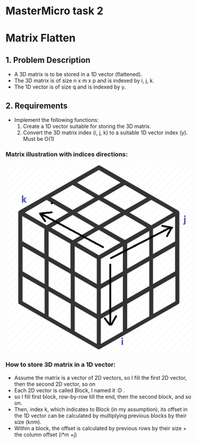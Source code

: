 # MasterMicro task 2
# Matrix Flatten

## 1. Problem Description
- A 3D matrix is to be stored in a 1D vector (flattened).
- The 3D matrix is of size n x m x p and is indexed by i, j, k.
- The 1D vector is of size q and is indexed by y.

## 2. Requirements
- Implement the following functions:
  1. Create a 1D vector suitable for storing the 3D matrix.
  2. Convert the 3D matrix index (i, j, k) to a suitable 1D vector index (y). Must be O(1)

### Matrix illustration with indices directions:
![Image](https://github.com/osamamuhammad3623/MasterMicro_tasks/blob/main/task2/matrix_illustration.jpg)

### How to store 3D matrix in a 1D vector:
- Assume the matrix is a vector of 2D vectors, so I fill the first 2D vector, then the second 2D vector, so on
- Each 2D vector is called Block, I named it :D .
- so I fill first block, row-by-row till the end, then the second block, and so on.
- Then, index k, which indicates to Block (in my assumption), its offset in the 1D vector can be calculated by multiplying previous blocks by their size (k*n*m).
- Within a block, the offset is calculated by previous rows by their size + the column offset (i*m +j)
